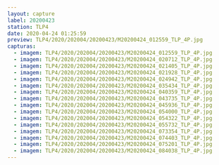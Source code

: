 ```yaml
---
layout: capture
label: 20200423
station: TLP4
date: 2020-04-24 01:25:59
preview: TLP4/2020/202004/20200423/M20200424_012559_TLP_4P.jpg
capturas:
  - imagem: TLP4/2020/202004/20200423/M20200424_012559_TLP_4P.jpg
  - imagem: TLP4/2020/202004/20200423/M20200424_020712_TLP_4P.jpg
  - imagem: TLP4/2020/202004/20200423/M20200424_021405_TLP_4P.jpg
  - imagem: TLP4/2020/202004/20200423/M20200424_021928_TLP_4P.jpg
  - imagem: TLP4/2020/202004/20200423/M20200424_024942_TLP_4P.jpg
  - imagem: TLP4/2020/202004/20200423/M20200424_035434_TLP_4P.jpg
  - imagem: TLP4/2020/202004/20200423/M20200424_040359_TLP_4P.jpg
  - imagem: TLP4/2020/202004/20200423/M20200424_043735_TLP_4P.jpg
  - imagem: TLP4/2020/202004/20200423/M20200424_045936_TLP_4P.jpg
  - imagem: TLP4/2020/202004/20200423/M20200424_054000_TLP_4P.jpg
  - imagem: TLP4/2020/202004/20200423/M20200424_054322_TLP_4P.jpg
  - imagem: TLP4/2020/202004/20200423/M20200424_055732_TLP_4P.jpg
  - imagem: TLP4/2020/202004/20200423/M20200424_073354_TLP_4P.jpg
  - imagem: TLP4/2020/202004/20200423/M20200424_074403_TLP_4P.jpg
  - imagem: TLP4/2020/202004/20200423/M20200424_075201_TLP_4P.jpg
  - imagem: TLP4/2020/202004/20200423/M20200424_084038_TLP_4P.jpg
---
```

